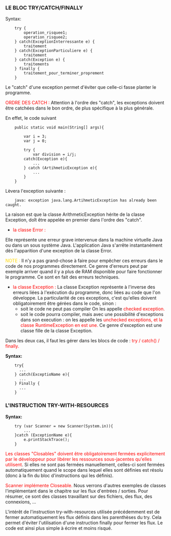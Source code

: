 ### LE BLOC TRY/CATCH/FINALLY

Syntax:

        try {
            operation_risquee1;
            operation_risquee2;
        } catch(ExceptionInterressante e) {
            traitement
        } catch(ExceptionParticuliere e) {
            traitement
        } catch(Exception e) {
            traitements
        } finally {
            traitement_pour_terminer_proprement
        }

Le "catch" d'une exception permet d'éviter que celle-ci fasse planter le programme.

<font color=red> ORDRE DES CATCH :</font>
Attention à l'ordre des "catch", les exceptions doivent être catchées dans le bon ordre, de plus spécifique à la plus générale.

En effet, le code suivant 

        public static void main(String[] args){

            var i = 3;
            var j = 0;

            try {
                var division = i/j;
            catch(Exception e){
                ...
            } catch (ArtihmeticException e){
                ...
            }
        }

Lèvera l'exception suivante :

        java: exception java.lang.ArtihmeticException has already been caught.

La raison est que la classe ArithmeticException hérite de la classe Exception, doît être appelée
en premier dans l'ordre des "catch".

- <font color=red>la classe Error : </font>

Elle représente une erreur grave intervenue dans la machine virtuelle Java ou dans un sous système Java. L'application Java s'arrête instantanément dès l'apparition d'une exception de la classe Error.

<font color=gold>NOTE : </font>
Il n'y a pas grand-chose à faire pour empêcher ces erreurs dans le code de nos programmes directement. Ce genre d'erreurs
peut par exemple arriver quand il y a plus de RAM disponible pour faire fonctionner le programme. Ce sont en fait des
erreurs techniques.

- <font color=red>la classe Exception : </font>
  La classe Exception représente à l'inverse des erreurs liées à l'exécution du programme, donc liées au code que l'on développe. La particularité de ces exceptions, c'est qu'elles doivent obligatoirement être gérées dans le code,
  sinon :
    - soit le code ne peut pas compiler On les appelle <font color=red>checked exception.</font>
    - soit le code pourra compiler, mais avec une possibilité d'exceptions dans son execution : on les appelle les <font color=red>unchecked exceptions,
      et la classe RuntimeException en est une. </font> Ce genre d'exception est une classe fille de la classe Exception.

Dans les deux cas, il faut les gérer dans les blocs de code : <font color=red> try / catch() / finally.</font>

<b>Syntax:</b>

        try{
          ...
        } catch(ExceptioName e){
          ...
        } Finally {
          ...
        }


### L'INSTRUCTION TRY-WITH-RESOURCES

<b>Syntax: </b>

        try (var Scanner = new Scanner(System.in)){
            ...
        }catch (ExceptionName e){
            e.printStackTrace();
        }

<font color=red>Les classes "Closables" doivent être obligatoirement fermées explicitement par le développeur pour libérer les ressources
sous-jacentes qu'elles utilisent</font>. Si elles ne sont pas fermées manuellement, celles-ci sont fermées automatiquement quand le scope dans lequel elles sont définies est résolu (donc à la fin du bloc d'instructions qui les définis).

<font color=red>Scanner implémente Closeable.</font> Nous verrons d'autres exemples de classes l'implémentant dans le chapitre sur les flux d'entrées / sorties. Pour résumer, ce sont des classes travaillant sur des fichiers, des flux, des connexions, ...

L'intérêt de l'instruction try-with-resources utilisée précédemment est de fermer automatiquement les flux définis dans les parenthèses du try. Cela permet d'éviter l'utilisation d'une instruction finally pour fermer les flux. Le code est ainsi plus simple à écrire et moins risqué.